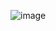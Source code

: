 ![image](https://user-images.githubusercontent.com/60110955/76962484-feeff080-6927-11ea-9f0d-857e0959d802.png)
